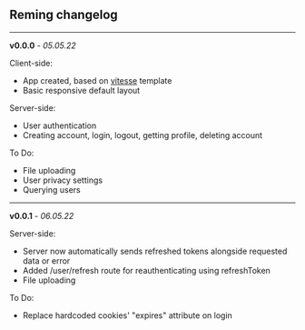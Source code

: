 ## Reming changelog
---
**v0.0.0** - *05.05.22* 

Client-side:
* App created, based on [vitesse](https://github.com/antfu/vitesse) template
* Basic responsive default layout

Server-side:
* User authentication
* Creating account, login, logout, getting profile, deleting account

To Do:
* File uploading
* User privacy settings
* Querying users
---
**v0.0.1** - *06.05.22*

Server-side:
* Server now automatically sends refreshed tokens alongside requested data or error
* Added /user/refresh route for reauthenticating using refreshToken
* File uploading

To Do:
* Replace hardcoded cookies' "expires" attribute on login